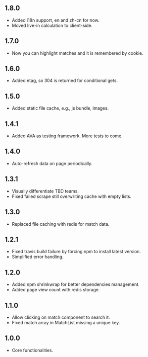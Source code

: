 ## 1.8.0
- Added i18n support, en and zh-cn for now.
- Moved live-in calculation to client-side.

## 1.7.0
- Now you can highlight matches and it is remembered by cookie.

## 1.6.0
- Added etag, so 304 is returned for conditional gets.

## 1.5.0
- Added static file cache, e.g., js bundle, images.

## 1.4.1
- Added AVA as testing framework. More tests to come.

## 1.4.0
- Auto-refresh data on page periodically.

## 1.3.1
- Visually differentiate TBD teams.
- Fixed failed scrape still overwriting cache with empty lists.

## 1.3.0
- Replaced file caching with redis for match data.

## 1.2.1
- Fixed travis build failure by forcing npm to install latest version.
- Simplified error handling.

## 1.2.0
- Added npm shrinkwrap for better dependencies management.
- Added page view count with redis storage.

## 1.1.0
- Allow clicking on match component to search it.
- Fixed match array in MatchList missing a unique key.

## 1.0.0
- Core functionalities.
